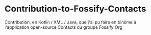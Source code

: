 # Contribution-to-Fossify-Contacts
Contribution, en Kotlin / XML / Java,  que j'ai pu faire en binôme à l'application open-source Contacts du groupe Fossify Org 
